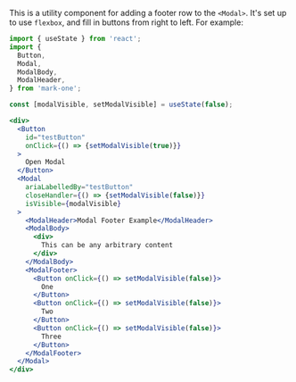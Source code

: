 This is a utility component for adding a footer row to the `<Modal>`. It's set up to use `flexbox`, and fill in buttons from right to left. For example:

```jsx
import { useState } from 'react';
import {
  Button,
  Modal,
  ModalBody,
  ModalHeader,
} from 'mark-one';

const [modalVisible, setModalVisible] = useState(false);

<div>
  <Button
    id="testButton"
    onClick={() => {setModalVisible(true)}}
  >
    Open Modal
  </Button>
  <Modal
    ariaLabelledBy="testButton"
    closeHandler={() => {setModalVisible(false)}}
    isVisible={modalVisible}
  >
    <ModalHeader>Modal Footer Example</ModalHeader>
    <ModalBody>
      <div>
        This can be any arbitrary content
      </div>
    </ModalBody>
    <ModalFooter>
      <Button onClick={() => setModalVisible(false)}>
        One
      </Button>
      <Button onClick={() => setModalVisible(false)}>
        Two
      </Button>
      <Button onClick={() => setModalVisible(false)}>
        Three
      </Button>
    </ModalFooter>
  </Modal>
</div>
```

